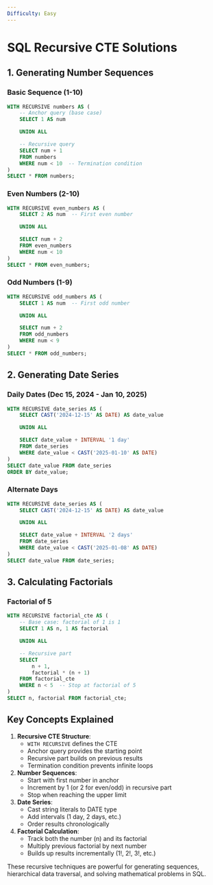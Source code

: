 ```yaml
---
Difficulty: Easy
---
```

# SQL Recursive CTE Solutions

## 1. Generating Number Sequences

### Basic Sequence (1-10)

```SQL
WITH RECURSIVE numbers AS (
    -- Anchor query (base case)
    SELECT 1 AS num

    UNION ALL

    -- Recursive query
    SELECT num + 1
    FROM numbers
    WHERE num < 10  -- Termination condition
)
SELECT * FROM numbers;
```

### Even Numbers (2-10)

```SQL
WITH RECURSIVE even_numbers AS (
    SELECT 2 AS num  -- First even number

    UNION ALL

    SELECT num + 2
    FROM even_numbers
    WHERE num < 10
)
SELECT * FROM even_numbers;
```

### Odd Numbers (1-9)

```SQL
WITH RECURSIVE odd_numbers AS (
    SELECT 1 AS num  -- First odd number

    UNION ALL

    SELECT num + 2
    FROM odd_numbers
    WHERE num < 9
)
SELECT * FROM odd_numbers;
```

## 2. Generating Date Series

### Daily Dates (Dec 15, 2024 - Jan 10, 2025)

```SQL
WITH RECURSIVE date_series AS (
    SELECT CAST('2024-12-15' AS DATE) AS date_value

    UNION ALL

    SELECT date_value + INTERVAL '1 day'
    FROM date_series
    WHERE date_value < CAST('2025-01-10' AS DATE)
)
SELECT date_value FROM date_series
ORDER BY date_value;
```

### Alternate Days

```SQL
WITH RECURSIVE date_series AS (
    SELECT CAST('2024-12-15' AS DATE) AS date_value

    UNION ALL

    SELECT date_value + INTERVAL '2 days'
    FROM date_series
    WHERE date_value < CAST('2025-01-08' AS DATE)
)
SELECT date_value FROM date_series;
```

## 3. Calculating Factorials

### Factorial of 5

```SQL
WITH RECURSIVE factorial_cte AS (
    -- Base case: factorial of 1 is 1
    SELECT 1 AS n, 1 AS factorial

    UNION ALL

    -- Recursive part
    SELECT
        n + 1,
        factorial * (n + 1)
    FROM factorial_cte
    WHERE n < 5  -- Stop at factorial of 5
)
SELECT n, factorial FROM factorial_cte;
```

## Key Concepts Explained

1. **Recursive CTE Structure**:
    - `WITH RECURSIVE` defines the CTE
    - Anchor query provides the starting point
    - Recursive part builds on previous results
    - Termination condition prevents infinite loops
2. **Number Sequences**:
    - Start with first number in anchor
    - Increment by 1 (or 2 for even/odd) in recursive part
    - Stop when reaching the upper limit
3. **Date Series**:
    - Cast string literals to DATE type
    - Add intervals (1 day, 2 days, etc.)
    - Order results chronologically
4. **Factorial Calculation**:
    - Track both the number (n) and its factorial
    - Multiply previous factorial by next number
    - Builds up results incrementally (1!, 2!, 3!, etc.)

These recursive techniques are powerful for generating sequences, hierarchical data traversal, and solving mathematical problems in SQL.